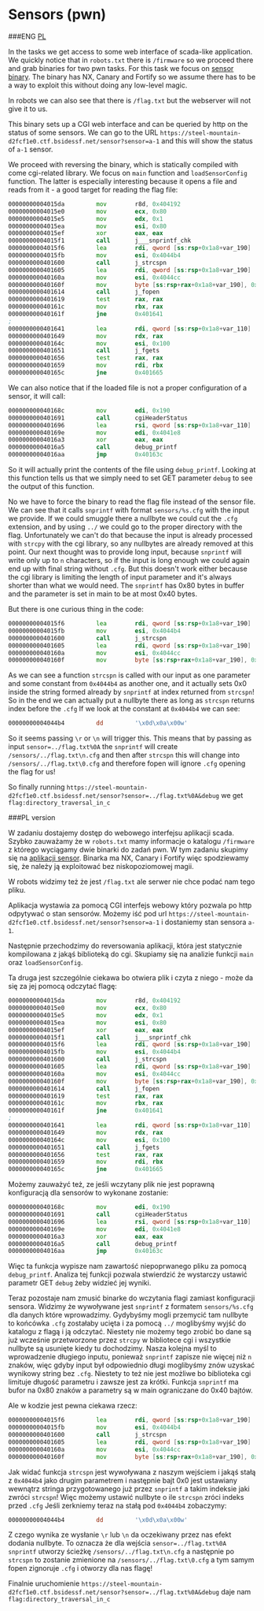 # Sensors (pwn)

###ENG
[PL](#pl-version)

In the tasks we get access to some web interface of scada-like application.
We quickly notice that in `robots.txt` there is `/firmware` so we proceed there and grab binaries for two pwn tasks.
For this task we focus on [sensor binary](sensor).
The binary has NX, Canary and Fortify so we assume there has to be a way to exploit this without doing any low-level magic.

In robots we can also see that there is `/flag.txt` but the webserver will not give it to us.

This binary sets up a CGI web interface and can be queried by http on the status of some sensors.
We can go to the URL `https://steel-mountain-d2fcf1e0.ctf.bsidessf.net/sensor?sensor=a-1` and this will show the status of `a-1` sensor.

We proceed with reversing the binary, which is statically compiled with come cgi-related library.
We focus on `main` function and `loadSensorConfig` function.
The latter is especially interesting because it opens a file and reads from it - a good target for reading the flag file:

```asm
00000000004015da         mov        r8d, 0x404192                               ; "sensors/%s.cfg", argument #5 for method j___snprintf_chk
00000000004015e0         mov        ecx, 0x80                                   ; argument #4 for method j___snprintf_chk
00000000004015e5         mov        edx, 0x1                                    ; argument #3 for method j___snprintf_chk
00000000004015ea         mov        esi, 0x80                                   ; argument #2 for method j___snprintf_chk
00000000004015ef         xor        eax, eax
00000000004015f1         call       j___snprintf_chk
00000000004015f6         lea        rdi, qword [ss:rsp+0x1a8+var_190]           ; argument "s1" for method j_strcspn
00000000004015fb         mov        esi, 0x4044b4                               ; argument "s2" for method j_strcspn
0000000000401600         call       j_strcspn
0000000000401605         lea        rdi, qword [ss:rsp+0x1a8+var_190]           ; argument "filename" for method j_fopen
000000000040160a         mov        esi, 0x4044cc                               ; argument "mode" for method j_fopen
000000000040160f         mov        byte [ss:rsp+rax+0x1a8+var_190], 0x0
0000000000401614         call       j_fopen
0000000000401619         test       rax, rax
000000000040161c         mov        rbx, rax
000000000040161f         jne        0x401641
;
0000000000401641         lea        rdi, qword [ss:rsp+0x1a8+var_110]           ; argument "str" for method j_fgets, XREF=loadSensorConfig+146
0000000000401649         mov        rdx, rax                                    ; argument "stream" for method j_fgets
000000000040164c         mov        esi, 0x100                                  ; argument "size" for method j_fgets
0000000000401651         call       j_fgets
0000000000401656         test       rax, rax
0000000000401659         mov        rdi, rbx
000000000040165c         jne        0x401665
```

We can also notice that if the loaded file is not a proper configuration of a sensor, it will call:

```asm
000000000040168c         mov        edi, 0x190                                  ; argument #1 for method cgiHeaderStatus
0000000000401691         call       cgiHeaderStatus
0000000000401696         lea        rsi, qword [ss:rsp+0x1a8+var_110]           ; argument #2 for method debug_printf
000000000040169e         mov        edi, 0x4041e8                               ; "Invalid configuration:\\n%s\\n", argument #1 for method debug_printf
00000000004016a3         xor        eax, eax
00000000004016a5         call       debug_printf
00000000004016aa         jmp        0x40163c
```

So it will actually print the contents of the file using `debug_printf`.
Looking at this function tells us that we simply need to set GET parameter `debug` to see the output of this function.

No we have to force the binary to read the flag file instead of the sensor file.
We can see that it calls `snprintf` with format `sensors/%s.cfg` with the input we provide.
If we could smuggle there a nullbyte we could cut the `.cfg` extension, and by using `../` we could go to the proper directory with the flag.
Unfortunately we can't do that because the input is already processed with `strcpy` with the cgi library, so any nullbytes are already removed at this point.
Our next thought was to provide long input, because `snprintf` will write only up to `n` characters, so if the input is long enough we could again end up with final string without `.cfg`.
But this doesn't work either because the cgi library is limiting the length of input parameter and it's always shorter than what we would need.
The `snprintf` has 0x80 bytes in buffer and the parameter is set in main to be at most 0x40 bytes.

But there is one curious thing in the code:

```asm
00000000004015f6         lea        rdi, qword [ss:rsp+0x1a8+var_190]           ; argument "s1" for method j_strcspn
00000000004015fb         mov        esi, 0x4044b4                               ; argument "s2" for method j_strcspn
0000000000401600         call       j_strcspn
0000000000401605         lea        rdi, qword [ss:rsp+0x1a8+var_190]           ; argument "filename" for method j_fopen
000000000040160a         mov        esi, 0x4044cc                               ; argument "mode" for method j_fopen
000000000040160f         mov        byte [ss:rsp+rax+0x1a8+var_190], 0x0
```

As we can see a function `strcspn` is called with our input as one parameter and some constant from `0x4044b4` as another one, and it actually sets 0x0 inside the string formed already by `snprintf` at index returned from `strcspn`! 
So in the end we can actually put a nullbyte there as long as `strcspn` returns index before the `.cfg`
If we look at the constant at `0x4044b4` we can see:

```asm
00000000004044b4         dd         '\x0d\x0a\x00w' 
```

So it seems passing `\r` or `\n` will trigger this.
This means that by passing as input `sensor=../flag.txt%0A` the `snprintf` will create `/sensors/../flag.txt\n.cfg` and then after `strcspn` this will change into `/sensors/../flag.txt\0.cfg` and therefore fopen will ignore `.cfg` opening the flag for us!

So finally running `https://steel-mountain-d2fcf1e0.ctf.bsidessf.net/sensor?sensor=../flag.txt%0A&debug` we get `flag:directory_traversal_in_c`

###PL version

W zadaniu dostajemy dostęp do webowego interfejsu aplikacji scada.
Szybko zauważamy że w `robots.txt` mamy informacje o katalogu `/firmware` z którego wyciągamy dwie binarki do zadań pwn.
W tym zadaniu skupimy się na [aplikacji sensor](sensor).
Binarka ma NX, Canary i Fortify więc spodziewamy się, że należy ją exploitować bez niskopoziomowej magii.

W robots widzimy też że jest `/flag.txt` ale serwer nie chce podać nam tego pliku.

Aplikacja wystawia za pomocą CGI interfejs webowy który pozwala po http odpytywać o stan sensorów.
Możemy iść pod url `https://steel-mountain-d2fcf1e0.ctf.bsidessf.net/sensor?sensor=a-1` i dostaniemy stan sensora `a-1`.

Następnie przechodzimy do reversowania aplikacji, która jest statycznie kompilowana z jakąś biblioteką do cgi.
Skupiamy się na analizie funkcji `main` oraz `loadSensorConfig`.

Ta druga jest szczególnie ciekawa bo otwiera plik i czyta z niego - może da się za jej pomocą odczytać flagę:

```asm
00000000004015da         mov        r8d, 0x404192                               ; "sensors/%s.cfg", argument #5 for method j___snprintf_chk
00000000004015e0         mov        ecx, 0x80                                   ; argument #4 for method j___snprintf_chk
00000000004015e5         mov        edx, 0x1                                    ; argument #3 for method j___snprintf_chk
00000000004015ea         mov        esi, 0x80                                   ; argument #2 for method j___snprintf_chk
00000000004015ef         xor        eax, eax
00000000004015f1         call       j___snprintf_chk
00000000004015f6         lea        rdi, qword [ss:rsp+0x1a8+var_190]           ; argument "s1" for method j_strcspn
00000000004015fb         mov        esi, 0x4044b4                               ; argument "s2" for method j_strcspn
0000000000401600         call       j_strcspn
0000000000401605         lea        rdi, qword [ss:rsp+0x1a8+var_190]           ; argument "filename" for method j_fopen
000000000040160a         mov        esi, 0x4044cc                               ; argument "mode" for method j_fopen
000000000040160f         mov        byte [ss:rsp+rax+0x1a8+var_190], 0x0
0000000000401614         call       j_fopen
0000000000401619         test       rax, rax
000000000040161c         mov        rbx, rax
000000000040161f         jne        0x401641
;
0000000000401641         lea        rdi, qword [ss:rsp+0x1a8+var_110]           ; argument "str" for method j_fgets, XREF=loadSensorConfig+146
0000000000401649         mov        rdx, rax                                    ; argument "stream" for method j_fgets
000000000040164c         mov        esi, 0x100                                  ; argument "size" for method j_fgets
0000000000401651         call       j_fgets
0000000000401656         test       rax, rax
0000000000401659         mov        rdi, rbx
000000000040165c         jne        0x401665
```

Możemy zauważyć też, ze jeśli wczytany plik nie jest poprawną konfiguracją dla sensorów to wykonane zostanie:

```asm
000000000040168c         mov        edi, 0x190                                  ; argument #1 for method cgiHeaderStatus
0000000000401691         call       cgiHeaderStatus
0000000000401696         lea        rsi, qword [ss:rsp+0x1a8+var_110]           ; argument #2 for method debug_printf
000000000040169e         mov        edi, 0x4041e8                               ; "Invalid configuration:\\n%s\\n", argument #1 for method debug_printf
00000000004016a3         xor        eax, eax
00000000004016a5         call       debug_printf
00000000004016aa         jmp        0x40163c
```

Więc ta funkcja wypisze nam zawartość niepoprwanego pliku za pomocą `debug_printf`.
Analiza tej funkcji pozwala stwierdzić że wystarczy ustawić parametr GET `debug` żeby widzieć jej wyniki.

Teraz pozostaje nam zmusić binarke do wczytania flagi zamiast konfiguracji sensora.
Widzimy że wywoływane jest `snprintf` z formatem `sensors/%s.cfg` dla danych które wprowadzimy.
Gydybyśmy mogli przemycić tam nullbyte to końcówka `.cfg` zostałaby ucięta i za pomocą `../` moglibyśmy wyjść do katalogu z flagą i ją odczytać.
Niestety nie możemy tego zrobić bo dane są już wcześnie przetworzone przez `strcpy` w bibliotece cgi i wszystkie nullbyte są usunięte kiedy tu dochodzimy.
Nasza kolejna myśl to wprowadzenie długiego inputu, ponieważ `snprintf` zapisze nie więcej niż `n` znaków, więc gdyby input był odpowiednio długi moglibyśmy znów uzyskać wynikowy string bez `.cfg`.
Niestety to też nie jest możliwe bo biblioteka cgi limituje długość parametru i zawsze jest za krótki.
Funkcja `snprintf` ma bufor na 0x80 znaków a parametry są w main ograniczane do 0x40 bajtów.

Ale w kodzie jest pewna ciekawa rzecz:

```asm
00000000004015f6         lea        rdi, qword [ss:rsp+0x1a8+var_190]           ; argument "s1" for method j_strcspn
00000000004015fb         mov        esi, 0x4044b4                               ; argument "s2" for method j_strcspn
0000000000401600         call       j_strcspn
0000000000401605         lea        rdi, qword [ss:rsp+0x1a8+var_190]           ; argument "filename" for method j_fopen
000000000040160a         mov        esi, 0x4044cc                               ; argument "mode" for method j_fopen
000000000040160f         mov        byte [ss:rsp+rax+0x1a8+var_190], 0x0
```

Jak widać funkcja `strcspn` jest wywoływana z naszym wejściem i jakąś stałą z `0x4044b4` jako drugim parametrem i następnie bajt 0x0 jest ustawiany wewnątrz stringa przygotowanego już przez `snprintf` a takim indeksie jaki zwróci `strcspn`!
Więc możemy ustawić nullbyte o ile `strcspn` zróci indeks przed `.cfg`
Jeśli zerkniemy teraz na stałą pod `0x4044b4` zobaczymy:

```asm
00000000004044b4         dd         '\x0d\x0a\x00w' 
```

Z czego wynika ze wysłanie `\r` lub `\n` da oczekiwany przez nas efekt dodania nullbyte.
To oznacza że dla wejścia `sensor=../flag.txt%0A` `snprintf` utworzy ścieżkę `/sensors/../flag.txt\n.cfg` a następnie po `strcspn` to zostanie zmienione na `/sensors/../flag.txt\0.cfg` a tym samym fopen zignoruje `.cfg` i otworzy dla nas flagę!

Finalnie uruchomienie `https://steel-mountain-d2fcf1e0.ctf.bsidessf.net/sensor?sensor=../flag.txt%0A&debug` daje nam `flag:directory_traversal_in_c`
